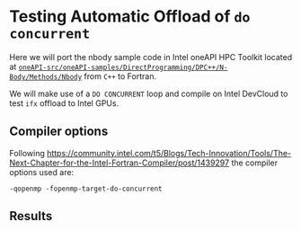 # Testing Automatic Offload of `do concurrent`

Here we will port the nbody sample code in Intel oneAPI HPC Toolkit located at
[`oneAPI-src/oneAPI-samples/DirectProgramming/DPC++/N-Body/Methods/Nbody`](https://github.com/oneapi-src/oneAPI-samples/tree/master/DirectProgramming/DPC%2B%2B/N-BodyMethods/Nbody) from `C++` to Fortran. 

We will make use of a `DO CONCURRENT` loop and compile on Intel DevCloud to test `ifx` offload to Intel GPUs.

## Compiler options
Following https://community.intel.com/t5/Blogs/Tech-Innovation/Tools/The-Next-Chapter-for-the-Intel-Fortran-Compiler/post/1439297
the compiler options used are:

`-qopenmp -fopenmp-target-do-concurrent`

## Results
